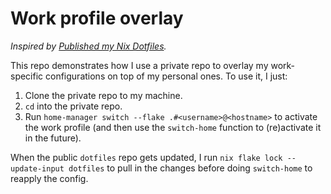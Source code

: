 # Work profile overlay

_Inspired by [Published my Nix Dotfiles](https://www.chrisportela.com/posts/published-nix-dotfiles/)._

This repo demonstrates how I use a private repo to overlay my work-specific configurations on top of my personal ones. To use it, I just:
1. Clone the private repo to my machine.
2. `cd` into the private repo.
3. Run `home-manager switch --flake .#<username>@<hostname>` to activate the work profile (and then use the `switch-home` function to (re)activate it in the future).

When the public `dotfiles` repo gets updated, I run `nix flake lock --update-input dotfiles` to pull in the changes before doing `switch-home` to reapply the config.